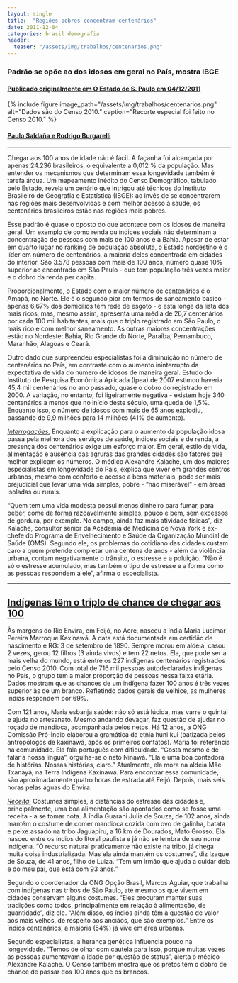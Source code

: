 ```yaml
---
layout: single
title:  "Regiões pobres concentram centenários"
date: 2011-12-04 
categories: brasil demografia
header:
  teaser: "/assets/img/trabalhos/centenarios.png"
---
```


<h3>Padrão se opõe ao dos idosos em geral no País, mostra IBGE</h3>
<h4><a href="http://ciencia.estadao.com.br/noticias/geral,regioes-pobres-concentram-centenarios,806310">Publicado originalmente em O Estado de S. Paulo em 04/12/2011</a></h4>

{% include figure image_path="/assets/img/trabalhos/centenarios.png" alt="Dados são do Censo 2010." caption="Recorte especial foi feito no Censo 2010." %}

<h4><u>Paulo Saldaña e Rodrigo Burgarelli</u></h4>
<hr>
<p>Chegar aos 100 anos de idade não é fácil. A façanha foi alcançada por apenas 24.236 brasileiros, o equivalente a 0,012 % da população. Mas entender os mecanismos que determinam essa longevidade também é tarefa árdua. Um mapeamento inédito do Censo Demográfico, tabulado pelo Estado, revela um cenário que intrigou até técnicos do Instituto Brasileiro de Geografia e Estatística (IBGE): ao invés de se concentrarem nas regiões mais desenvolvidas e com melhor acesso à saúde, os centenários brasileiros estão nas regiões mais pobres.</p>
<p>Esse padrão é quase o oposto do que acontece com os idosos de maneira geral. Um exemplo de como renda ou índices sociais não determinam a concentração de pessoas com mais de 100 anos é a Bahia. Apesar de estar em quarto lugar no ranking de população absoluta, o Estado nordestino é o líder em número de centenários, a maioria deles concentrada em cidades do interior. São 3.578 pessoas com mais de 100 anos, número quase 10% superior ao encontrado em São Paulo - que tem população três vezes maior e o dobro da renda per capita.</p>
<p>Proporcionalmente, o Estado com o maior número de centenários é o Amapá, no Norte. Ele é o segundo pior em termos de saneamento básico - apenas 6,67% dos domicílios têm rede de esgoto - e está longe da lista dos mais ricos, mas, mesmo assim, apresenta uma média de 26,7 centenários por cada 100 mil habitantes, mais que o triplo registrado em São Paulo, o mais rico e com melhor saneamento. As outras maiores concentrações estão no Nordeste: Bahia, Rio Grande do Norte, Paraíba, Pernambuco, Maranhão, Alagoas e Ceará.</p>
<p>Outro dado que surpreendeu especialistas foi a diminuição no número de centenários no País, em contraste com o aumento ininterrupto da expectativa de vida do número de idosos de maneira geral. Estudo do Instituto de Pesquisa Econômica Aplicada (Ipea) de 2007 estimou haveria 45,4 mil centenários no ano passado, quase o dobro do registrado em 2000. A variação, no entanto, foi ligeiramente negativa - existem hoje 340 centenários a menos que no início deste século, uma queda de 1,5%. Enquanto isso, o número de idosos com mais de 65 anos explodiu, passando de 9,9 milhões para 14 milhões (41% de aumento).</p>
<p><i><u>Interrogações.</u></i> Enquanto a explicação para o aumento da população idosa passa pela melhora dos serviços de saúde, índices sociais e de renda, a presença dos centenários exige um esforço maior. Em geral, estilo de vida, alimentação e ausência das agruras das grandes cidades são fatores que melhor explicam os números. O médico Alexandre Kalache, um dos maiores especialistas em longevidade do País, explica que viver em grandes centros urbanos, mesmo com conforto e acesso a bens materiais, pode ser mais prejudicial que levar uma vida simples, pobre - “não miserável” - em áreas isoladas ou rurais.</p>
<p>“Quem tem uma vida modesta possui menos dinheiro para fumar, para beber, come de forma razoavelmente simples, pouco e bem, sem excessos de gordura, por exemplo. No campo, ainda faz mais atividade físicas”, diz Kalache, consultor sênior da Academia de Medicina de Nova York e ex-chefe do Programa de Envelhecimento e Saúde da Organização Mundial de Saúde (OMS).
Segundo ele, os problemas do cotidiano das cidades custam caro a quem pretende completar uma centena de anos - além da violência urbana, contam negativamente o trânsito, o estresse e a poluição. “Não é só o estresse acumulado, mas também o tipo de estresse e a forma como as pessoas respondem a ele”, afirma o especialista.</p>
<hr>
<h2><a href="http://ciencia.estadao.com.br/noticias/geral,indigenas-tem-o-triplo-de-chance-de-chegar-aos-100,806317">Indígenas têm o triplo de chance de chegar aos 100</a></h2>
<p>Às margens do Rio Envira, em Feijó, no Acre, nasceu a índia Maria Lucimar Pereira Marroque Kaxinawá. A data está documentada em certidão de nascimento e RG: 3 de setembro de 1890. Sempre morou em aldeia, casou 2 vezes, gerou 12 filhos (3 ainda vivos) e tem 22 netos. Ela, que pode ser a mais velha do mundo, está entre os 227 indígenas centenários registrados pelo Censo 2010. Com total de 716 mil pessoas autodeclaradas indígenas no País, o grupo tem a maior proporção de pessoas nessa faixa etária. Dados mostram que as chances de um indígena fazer 100 anos é três vezes superior às de um branco. Refletindo dados gerais de velhice, as mulheres índias respondem por 69%.</p>
<p>Com 121 anos, Maria esbanja saúde: não só está lúcida, mas varre o quintal e ajuda no artesanato. Mesmo andando devagar, faz questão de ajudar no roçado de mandioca, acompanhada pelos netos. Há 12 anos, a ONG Comissão Pró-Índio elaborou a gramática da etnia huni kui (batizada pelos antropólogos de kaxinawá, após os primeiros contatos). Maria foi referência na comunidade. Ela fala português com dificuldade. “Gosta mesmo é de falar a nossa língua”, orgulha-se o neto Ninawá. “Ela é uma boa contadora de histórias. Nossas histórias, claro.” Atualmente, ela mora na aldeia Mâe Txanayá, na Terra Indígena Kaxinawá. Para encontrar essa comunidade, são aproximadamente quatro horas de estrada até Feijó. Depois, mais seis horas pelas águas do Envira.</p>
<p><i><u>Receita.</u></i> Costumes simples, a distâncias do estresse das cidades e, principalmente, uma boa alimentação são apontados como se fosse uma receita - a se tomar nota. A índia Guarani Julia de Souza, de 102 anos, ainda mantém o costume de comer mandioca cozida com ovo de galinha, batata e peixe assado na tribo Jaguapiru, a 16 km de Dourados, Mato Grosso. Ela nasceu entre os índios do litoral paulista e já não se lembra de seu nome indígena. “O recurso natural praticamente não existe na tribo, já chega muita coisa industrializada. Mas ela ainda mantém os costumes”, diz Izaque de Souza, de 41 anos, filho de Luiza. “Tem um irmão que ajuda a cuidar dela e do meu pai, que está com 93 anos.”</p>
<p>Segundo o coordenador da ONG Opção Brasil, Marcos Aguiar, que trabalha com indígenas nas tribos de São Paulo, até mesmo os que vivem em cidades conservam alguns costumes. “Eles procuram manter suas tradições como todos, principalmente em relação à alimentação, de quantidade”, diz ele. “Além disso, os índios ainda têm a questão de valor aos mais velhos, de respeito aos anciãos, que são exemplos.” Entre os índios centenários, a maioria (54%) já vive em área urbanas.</p>
<p>Segundo especialistas, a herança genética influencia pouco na longevidade. “Temos de olhar com cautela para isso, porque muitas vezes as pessoas aumentavam a idade por questão de status”, alerta o médico Alexandre Kalache. O Censo também mostra que os pretos têm o dobro de chance de passar dos 100 anos que os brancos.</p>

